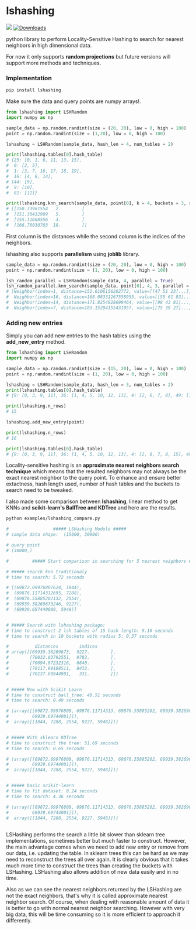 # lshashing

[![](https://img.shields.io/badge/docs-latest-blue.svg)](https://mnoorfawi.github.io/lshashing/) 
[![Downloads](https://static.pepy.tech/personalized-badge/lshashing?period=total&units=international_system&left_color=grey&right_color=yellowgreen&left_text=Downloads)](https://pepy.tech/project/lshashing)

python library to perform Locality-Sensitive Hashing to search for nearest neighbors in high dimensional data.

For now it only supports **random projections** but future versions will support more methods and techniques.

### Implementation

```bash
pip install lshashing
```
Make sure the data and query points are numpy arrays!.

```python
from lshashing import LSHRandom
import numpy as np

sample_data = np.random.randint(size = (20, 20), low = 0, high = 100)
point = np.random.randint(size = (1,20), low = 0, high = 100)

lshashing = LSHRandom(sample_data, hash_len = 4, num_tables = 2)

print(lshashing.tables[0].hash_table)
# {25: [0, 1, 6, 11, 13, 15], 
#  0: [2, 5], 
#  1: [3, 7, 16, 17, 18, 19], 
#  16: [4, 8, 14], 
# 144: [9], 
#  9: [10], 
#  81: [12]}

print(lshashing.knn_search(sample_data, point[0], k = 4, buckets = 3, radius = 2))
# [[150.33961554   2.        ]
#  [151.30432909   5.        ]
#  [155.11608556   3.        ]
#  [166.76030703  18.        ]]
 ```
First column is the distances while the second column is the indices of the neighbors.

lshashing also supports **parallelism** using **joblib** library.

```python
sample_data = np.random.randint(size = (20, 20), low = 0, high = 100)
point = np.random.randint(size = (1, 20), low = 0, high = 100)

lsh_random_parallel = LSHRandom(sample_data, 4, parallel = True)
lsh_random_parallel.knn_search(sample_data, point[0], 4, 3, parallel = True)
# [Neighbor(index=1, distance=152.6106156202772, value=[[47 51 23]...]),
#  Neighbor(index=16, distance=168.08331267558955, value=[[55 61 83]...]),
#  Neighbor(index=14, distance=171.8254928699464, value=[[98 43 81]...]),
#  Neighbor(index=7, distance=183.15294155431957, value=[[75 39 27]...])]
```


### Adding new entries
Simply you can add new entries to the hash tables using the **add_new_entry** method.

```python
from lshashing import LSHRandom
import numpy as np

sample_data = np.random.randint(size = (15, 20), low = 0, high = 100)
point = np.random.randint(size = (1, 20), low = 0, high = 100)

lshashing = LSHRandom(sample_data, hash_len = 3, num_tables = 2)
print(lshashing.tables[0].hash_table)
# {9: [0, 3, 9, 11], 36: [1, 4, 5, 10, 12, 13], 4: [2, 6, 7, 8], 49: [14]}

print(lshashing.n_rows)
# 15

lshashing.add_new_entry(point)

print(lshashing.n_rows)
# 16

print(lshashing.tables[0].hash_table)
# {9: [0, 3, 9, 11], 36: [1, 4, 5, 10, 12, 13], 4: [2, 6, 7, 8, 15], 49: [14]}
```

Locality-sensitive hashing is an **approximate nearest neighbors search technique** which means that the resulted neighbors may not always be the exact nearest neighbor to the query point.
To enhance and ensure better extactness, hash length used, number of hash tables and the buckets to search need to be tweaked. 

I also made some comparison between **lshashing**, linear method to get KNNs and **scikit-learn's BallTree and KDTree** and here are the results.

```bash
python examples/lshashing_compare.py

#                 ##### LSHashing Module #####
# sample data shape:  (15000, 30000)

# query point
# (30000,)

#         ##### Start comparison in searching for 5 nearest neighbors #####

# ##### search knn traditionaly
# time to search: 5.72 seconds

# [(69872.09976807624, 1844),
#  (69876.11714312695, 7288),
#  (69876.55885202132, 2554),
#  (69939.38269673246, 9227),
#  (69939.697440009, 5948)]


# ##### Search with lshashing package:
# time to construct 2 lsh tables of 15 hash length: 9.10 seconds
# time to search in 10 buckets with radius 5: 0.37 seconds

#          distances        indices
# array([[69939.38269673,  9227.        ],
#        [70032.03792551,  9782.        ],
#        [70094.87232316,  6840.        ],
#        [70117.99188511,  8432.        ],
#        [70137.69944901,   331.        ]])


# ##### Now with Scikit Learn
# time to construct ball_tree: 40.51 seconds
# time to search: 0.49 seconds

# (array([[69872.09976808, 69876.11714313, 69876.55885202, 69939.38269673,
#         69939.69744001]]),
#  array([[1844, 7288, 2554, 9227, 5948]]))


# ##### With sklearn KDTree
# time to construct the tree: 51.69 seconds
# time to search: 0.65 seconds

# (array([[69872.09976808, 69876.11714313, 69876.55885202, 69939.38269673,
#         69939.69744001]]),
#  array([[1844, 7288, 2554, 9227, 5948]]))


# ##### basic scikit-learn
# time to fit dataset: 0.24 seconds
# time to search: 4.36 seconds

# (array([[69872.09976808, 69876.11714313, 69876.55885202, 69939.38269673,
#         69939.69744001]]),
#  array([[1844, 7288, 2554, 9227, 5948]]))
 
```

LSHashing performs the search a little bit slower than sklearn tree implementations, sometimes better but much faster to construct. However, the main advantage comes when we need to add new entry or remove from our data, i.e. updating the table. In sklearn trees this can be hard as we may need to reconstruct the trees all over again. It is clearly obvious that it takes much more time to construct the trees than creating the buckets with LSHashing. LSHashing also allows addition of new data easily and in no time.

Also as we can see the nearest neighbors returned by the LSHashing are not the exact neighbors, that's why it is called approximate nearest neighbor search. Of course, when dealing with reasonable amount of data it is better to go with normal nearest neighbor searching. However with very big data, this will be time consuming so it is more efficient to approach it differently.
